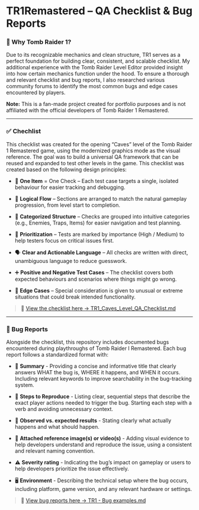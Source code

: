 # TR1Remastered – QA Checklist & Bug Reports


### 🧠 Why Tomb Raider 1?
Due to its recognizable mechanics and clean structure, TR1 serves as a perfect foundation for building clear, consistent, and scalable checklist. 
My additional experience with the Tomb Raider Level Editor provided insight into how certain mechanics function under the hood.
To ensure a thorough and relevant checklist and bug reports, I also researched various community forums to identify the most common bugs and edge cases encountered by players.


**Note:** This is a fan-made project created for portfolio purposes and is not affiliated with the official developers of Tomb Raider 1 Remastered.

---

### ✅ Chechlist

This checklist was created for the opening “Caves” level of the Tomb Raider 1 Remastered game, using the modernized graphics mode as the visual reference. 
The goal was to build a universal QA framework that can be reused and expanded to test other levels in the game. This checklist was created based on the following design principles:


* 🎯 **One Item** = One Check – Each test case targets a single, isolated behaviour for easier tracking and debugging.


* 🔄 **Logical Flow** – Sections are arranged to match the natural gameplay progression, from level start to completion.


* 📂 **Categorized Structure** – Checks are grouped into intuitive categories (e.g., Enemies, Traps, Items) for easier navigation and test planning.


* 🚦 **Prioritization** – Tests are marked by importance (High / Medium) to help testers focus on critical issues first.


* 🗣️ **Clear and Actionable Language** – All checks are written with direct, unambiguous language to reduce guesswork.


* ➕ **Positive and Negative Test Cases** – The checklist covers both expected behaviours and scenarios where things might go wrong.


* 🧪 **Edge Cases** – Special consideration is given to unusual or extreme situations that could break intended functionality.


> 🧾 [View the checklist here → TR1_Caves_Level_QA_Checklist.md](./TR1_Caves_Level_QA_Checklist.md)

---

### 🐞 Bug Reports

Alongside the checklist, this repository includes documented bugs encountered during playthroughs of Tomb Raider I Remastered. Each bug report follows a standardized format with:

* 🧠 **Summary** - Providing a concise and informative title that clearly answers WHAT the bug is, WHERE it happens, and WHEN it occurs. Including relevant keywords to improve searchability in the bug-tracking system.

* 🔁 **Steps to Reproduce** - Listing clear, sequential steps that describe the exact player actions needed to trigger the bug. Starting each step with a verb and avoiding unnecessary context.

* 👀 **Observed vs. expected results** - Stating clearly what actually happens and what should happen.
  
* 📎  **Attached reference image(s) or video(s)** - Adding visual evidence to help developers understand and reproduce the issue, using a consistent and relevant naming convention.
  
* ⚠️ **Severity rating** - Indicating the bug’s impact on gameplay or users to help developers prioritize the issue effectively.

* 🖥️ **Environment** - Describing the technical setup where the bug occurs, including platform, game version, and any relevant hardware or settings.


> 📄 [View bug reports here → TR1 - Bug examples.md](./TR1%20-%20Bug%20examples.md)
